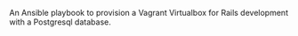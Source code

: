 An Ansible playbook to provision a Vagrant Virtualbox for Rails development with a Postgresql database.
